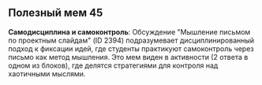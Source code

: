 ## Полезный мем 45

**Самодисциплина и самоконтроль**: Обсуждение "Мышление письмом по проектным слайдам" (ID 2394) подразумевает дисциплинированный подход к фиксации идей, где студенты практикуют самоконтроль через письмо как метод мышления. Это мем виден в активности (2 ответа в одном из блоков), где делятся стратегиями для контроля над хаотичными мыслями.